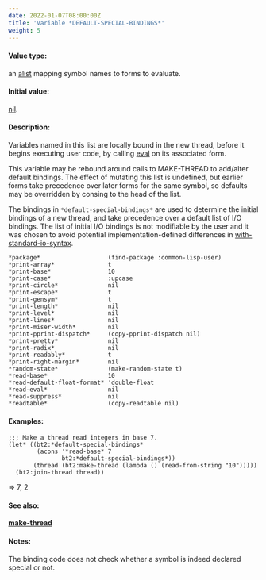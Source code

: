 ```yaml
---
date: 2022-01-07T08:00:00Z
title: 'Variable *DEFAULT-SPECIAL-BINDINGS*'
weight: 5
---
```


#### Value type:

an
[alist](http://www.lispworks.com/documentation/HyperSpec/Body/26_glo_a.htm#alist)
mapping symbol names to forms to evaluate.

#### Initial value:

[nil](http://www.lispworks.com/documentation/HyperSpec/Body/a_nil.htm#nil).

#### Description:

Variables named in this list are locally bound in the new thread,
before it begins executing user code, by calling
[eval](http://www.lispworks.com/documentation/HyperSpec/Body/f_eval.htm#eval)
on its associated form.

This variable may be rebound around calls to MAKE-THREAD to add/alter
default bindings. The effect of mutating this list is undefined, but
earlier forms take precedence over later forms for the same symbol, so
defaults may be overridden by consing to the head of the list.
  
The bindings in `*default-special-bindings*` are used to determine the
initial bindings of a new thread, and take precedence over a default
list of I/O bindings. The list of initial I/O bindings is not
modifiable by the user and it was chosen to avoid potential
implementation-defined differences in
[with-standard-io-syntax](http://www.lispworks.com/documentation/HyperSpec/Body/m_w_std_.htm#with-standard-io-syntax).

```
*package*                   (find-package :common-lisp-user)
*print-array*               t
*print-base*                10
*print-case*                :upcase
*print-circle*              nil
*print-escape*              t
*print-gensym*              t
*print-length*              nil
*print-level*               nil
*print-lines*               nil
*print-miser-width*         nil
*print-pprint-dispatch*     (copy-pprint-dispatch nil)
*print-pretty*              nil
*print-radix*               nil
*print-readably*            t
*print-right-margin*        nil
*random-state*              (make-random-state t)
*read-base*                 10
*read-default-float-format* 'double-float
*read-eval*                 nil
*read-suppress*             nil
*readtable*                 (copy-readtable nil)
```

#### Examples:

```
;;; Make a thread read integers in base 7.
(let* ((bt2:*default-special-bindings*
        (acons '*read-base* 7
               bt2:*default-special-bindings*))
       (thread (bt2:make-thread (lambda () (read-from-string "10")))))
  (bt2:join-thread thread))
```
=> 7, 2

#### See also:

[**make-thread**](../make-thread)

#### Notes:

The binding code does not check whether a symbol is indeed declared
special or not.

